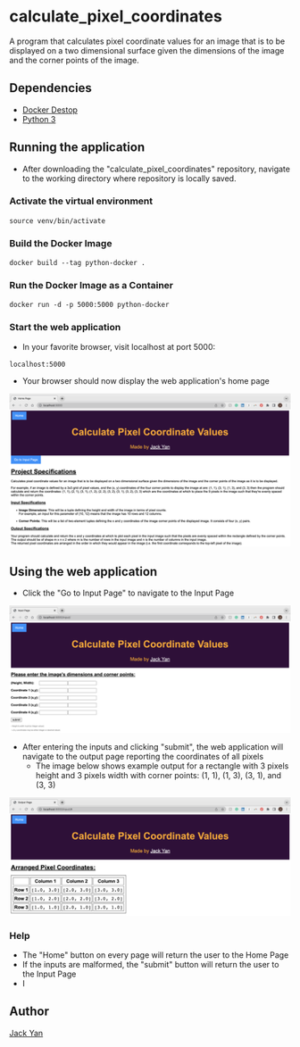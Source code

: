 # calculate_pixel_coordinates

A program that calculates pixel coordinate values for an image that is to be displayed on a two dimensional surface given the dimensions of the image and the corner points of the image.

## Dependencies

* [Docker Destop](https://www.docker.com/products/docker-desktop/)
* [Python 3](https://www.python.org/)

## Running the application

* After downloading the "calculate_pixel_coordinates" repository, navigate to the working directory where repository is locally saved.

### Activate the virtual environment

```
source venv/bin/activate
```

### Build the Docker Image

```
docker build --tag python-docker .
```

### Run the Docker Image as a Container

```
docker run -d -p 5000:5000 python-docker
```

### Start the web application

* In your favorite browser, visit localhost at port 5000:
```
localhost:5000
```
* Your browser should now display the web application's home page

![Home Page](Home_Page.png)

## Using the web application

* Click the "Go to Input Page" to navigate to the Input Page

![Input Page](Input_Page.png)

* After entering the inputs and clicking "submit", the web application will navigate to the output page reporting the coordinates of all pixels
  * The image below shows example output for a rectangle with 3 pixels height and 3 pixels width with corner points: (1, 1), (1, 3), (3, 1), and (3, 3)

![Output Page](Output_Page.png)

### Help

*  The "Home" button on every page will return the user to the Home Page
*  If the inputs are malformed, the "submit" button will return the user to the Input Page
  *  I

## Author

[Jack Yan](https://www.linkedin.com/in/yan-jack/)
